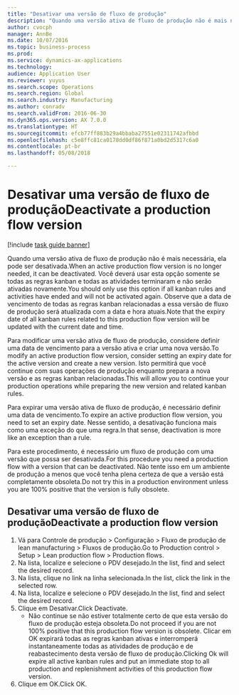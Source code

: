 ```yaml
--- 
title: "Desativar uma versão de fluxo de produção"
description: "Quando uma versão ativa de fluxo de produção não é mais necessária, ela pode ser desativada."
author: cvocph
manager: AnnBe
ms.date: 10/07/2016
ms.topic: business-process
ms.prod: 
ms.service: dynamics-ax-applications
ms.technology: 
audience: Application User
ms.reviewer: yuyus
ms.search.scope: Operations
ms.search.region: Global
ms.search.industry: Manufacturing
ms.author: conradv
ms.search.validFrom: 2016-06-30
ms.dyn365.ops.version: AX 7.0.0
ms.translationtype: HT
ms.sourcegitcommit: efcb77ff883b29a4bbaba27551e02311742afbbd
ms.openlocfilehash: c5e8ffc81ca0178dd0df86f871a0bd2d5317c6a0
ms.contentlocale: pt-br
ms.lasthandoff: 05/08/2018

---
```

# <a name="deactivate-a-production-flow-version"></a><span data-ttu-id="37246-103">Desativar uma versão de fluxo de produção</span><span class="sxs-lookup"><span data-stu-id="37246-103">Deactivate a production flow version</span></span>

[!include [task guide banner](../../includes/task-guide-banner.md)]

<span data-ttu-id="37246-104">Quando uma versão ativa de fluxo de produção não é mais necessária, ela pode ser desativada.</span><span class="sxs-lookup"><span data-stu-id="37246-104">When an active production flow version is no longer needed, it can be deactivated.</span></span> <span data-ttu-id="37246-105">Você deverá usar esta opção somente se todas as regras kanban e todas as atividades terminaram e não serão ativadas novamente.</span><span class="sxs-lookup"><span data-stu-id="37246-105">You should only use this option if all kanban rules and activities have ended and will not be activated again.</span></span> <span data-ttu-id="37246-106">Observe que a data de vencimento de todas as regras kanban relacionadas a essa versão de fluxo de produção será atualizada com a data e hora atuais.</span><span class="sxs-lookup"><span data-stu-id="37246-106">Note that the expiry date of all kanban rules related to this production flow version will be updated with the current date and time.</span></span> 

<span data-ttu-id="37246-107">Para modificar uma versão ativa de fluxo de produção, considere definir uma data de vencimento para a versão ativa e criar uma nova versão.</span><span class="sxs-lookup"><span data-stu-id="37246-107">To modify an active production flow version, consider setting an expiry date for the active version and create a new version.</span></span> <span data-ttu-id="37246-108">Isto permitirá que você continue com suas operações de produção enquanto prepara a nova versão e as regras kanban relacionadas.</span><span class="sxs-lookup"><span data-stu-id="37246-108">This will allow you to continue your production operations while preparing the new version and related kanban rules.</span></span> 

<span data-ttu-id="37246-109">Para expirar uma versão ativa de fluxo de produção, é necessário definir uma data de vencimento.</span><span class="sxs-lookup"><span data-stu-id="37246-109">To expire an active production flow version, you need to set an expiry date.</span></span> <span data-ttu-id="37246-110">Nesse sentido, a desativação funciona mais como uma exceção do que uma regra.</span><span class="sxs-lookup"><span data-stu-id="37246-110">In that sense, deactivation is more like an exception than a rule.</span></span> 

<span data-ttu-id="37246-111">Para este procedimento, é necessário um fluxo de produção com uma versão que possa ser desativada.</span><span class="sxs-lookup"><span data-stu-id="37246-111">For this procedure you need a production flow with a version that can be deactivated.</span></span> <span data-ttu-id="37246-112">Não tente isso em um ambiente de produção a menos que você tenha plena certeza de que a versão está completamente obsoleta.</span><span class="sxs-lookup"><span data-stu-id="37246-112">Do not try this in a production environment unless you are 100% positive that the version is fully obsolete.</span></span>


## <a name="deactivate-a-production-flow-version"></a><span data-ttu-id="37246-113">Desativar uma versão de fluxo de produção</span><span class="sxs-lookup"><span data-stu-id="37246-113">Deactivate a production flow version</span></span>
1. <span data-ttu-id="37246-114">Vá para Controle de produção > Configuração > Fluxo de produção de lean manufacturing > Fluxos de produção.</span><span class="sxs-lookup"><span data-stu-id="37246-114">Go to Production control > Setup > Lean production flow > Production flows.</span></span>
2. <span data-ttu-id="37246-115">Na lista, localize e selecione o PDV desejado.</span><span class="sxs-lookup"><span data-stu-id="37246-115">In the list, find and select the desired record.</span></span>
3. <span data-ttu-id="37246-116">Na lista, clique no link na linha selecionada.</span><span class="sxs-lookup"><span data-stu-id="37246-116">In the list, click the link in the selected row.</span></span>
4. <span data-ttu-id="37246-117">Na lista, localize e selecione o PDV desejado.</span><span class="sxs-lookup"><span data-stu-id="37246-117">In the list, find and select the desired record.</span></span>
5. <span data-ttu-id="37246-118">Clique em Desativar.</span><span class="sxs-lookup"><span data-stu-id="37246-118">Click Deactivate.</span></span>
    * <span data-ttu-id="37246-119">Não continue se não estiver totalmente certo de que esta versão do fluxo de produção esteja obsoleta.</span><span class="sxs-lookup"><span data-stu-id="37246-119">Do not proceed if you are not 100% positive that this production flow version is obsolete.</span></span> <span data-ttu-id="37246-120">Clicar em OK expirará todas as regras kanban ativas e interromperá instantaneamente todas as atividades de produção e de reabastecimento desta versão de fluxo de produção.</span><span class="sxs-lookup"><span data-stu-id="37246-120">Clicking Ok will expire all active kanban rules and put an immediate stop to all production and replenishment activities of this production flow version.</span></span>  
6. <span data-ttu-id="37246-121">Clique em OK.</span><span class="sxs-lookup"><span data-stu-id="37246-121">Click OK.</span></span>


